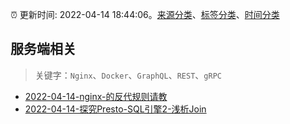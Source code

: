 :alarm_clock: 更新时间: 2022-04-14 18:44:06。[来源分类](../README.md)、[标签分类](../TAGS.md)、[时间分类](../TIMELINE.md)

## 服务端相关


> 关键字：`Nginx`、`Docker`、`GraphQL`、`REST`、`gRPC`



- [2022-04-14-nginx-的反代规则请教](https://www.v2ex.com/t/847049) 
- [2022-04-14-探究Presto-SQL引擎2-浅析Join](https://toutiao.io/k/jd45hi3) 